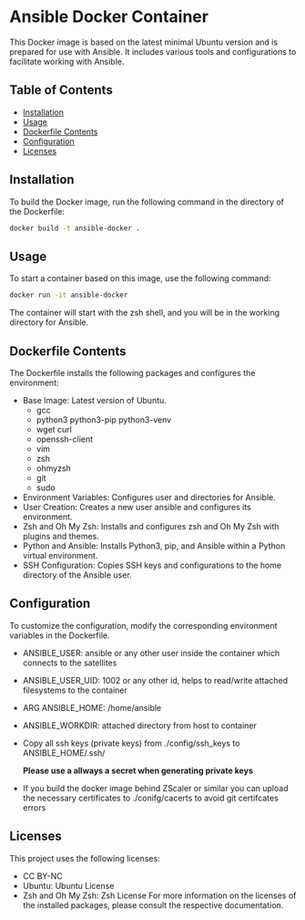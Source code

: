 # Ansible Docker Container

This Docker image is based on the latest minimal Ubuntu version and is prepared for use with Ansible.
It includes various tools and configurations to facilitate working with Ansible.

## Table of Contents

- [Installation](#installation)
- [Usage](#usage)
- [Dockerfile Contents](#dockerfile-contents)
- [Configuration](#configuration)
- [Licenses](#licenses)

## Installation

To build the Docker image, run the following command in the directory of the Dockerfile:

```bash
docker build -t ansible-docker .
```

## Usage

To start a container based on this image, use the following command:

```bash
docker run -it ansible-docker
```

The container will start with the zsh shell, and you will be in the working directory for Ansible.

## Dockerfile Contents

The Dockerfile installs the following packages and configures the environment:

- Base Image: Latest version of Ubuntu.
  - gcc
  - python3 python3-pip python3-venv
  - wget curl
  - openssh-client
  - vim
  - zsh
  - ohmyzsh
  - git
  - sudo
- Environment Variables: Configures user and directories for Ansible.
- User Creation: Creates a new user ansible and configures its environment.
- Zsh and Oh My Zsh: Installs and configures zsh and Oh My Zsh with plugins and themes.
- Python and Ansible: Installs Python3, pip, and Ansible within a Python virtual environment.
- SSH Configuration: Copies SSH keys and configurations to the home directory of the Ansible user.

## Configuration

To customize the configuration, modify the corresponding environment variables in the Dockerfile.

- ANSIBLE_USER: ansible or any other user inside the container which connects to the satellites
- ANSIBLE_USER_UID: 1002 or any other id, helps to read/write attached filesystems to the container
- ARG ANSIBLE_HOME: /home/ansible
- ANSIBLE_WORKDIR: attached directory from host to container

- Copy all ssh keys (private keys) from ./config/ssh_keys to ANSIBLE_HOME/.ssh/

  **Please use a allways a secret when generating private keys**

- If you build the docker image behind ZScaler or similar you can upload the necessary certificates to ./conifg/cacerts
  to avoid git certifcates errors

## Licenses

This project uses the following licenses:

- CC BY-NC
- Ubuntu: Ubuntu License
- Zsh and Oh My Zsh: Zsh License
  For more information on the licenses of the installed packages, please consult the respective documentation.
